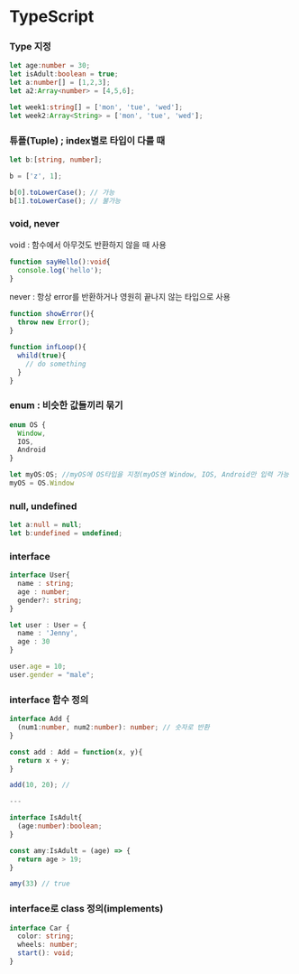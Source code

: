 # TypeScript


### Type 지정
```typescript
let age:number = 30;
let isAdult:boolean = true;
let a:number[] = [1,2,3];
let a2:Array<number> = [4,5,6];

let week1:string[] = ['mon', 'tue', 'wed'];
let week2:Array<String> = ['mon', 'tue', 'wed'];

```


### 튜플(Tuple) ; index별로 타입이 다를 때
```typescript
let b:[string, number];

b = ['z', 1];

b[0].toLowerCase(); // 가능
b[1].toLowerCase(); // 불가능
```

### void, never
void : 함수에서 아무것도 반환하지 않을 때 사용
```typescript
function sayHello():void{
  console.log('hello');
}
```
never : 항상 error를 반환하거나 영원히 끝나지 않는 타입으로 사용
```typescript
function showError(){
  throw new Error();
}

function infLoop(){
  whild(true){
    // do something
  }
}
```

### enum : 비슷한 값들끼리 묶기
```typescript
enum OS {
  Window,
  IOS,
  Android
}

let myOS:OS; //myOS에 OS타입을 지정(myOS엔 Window, IOS, Android만 입력 가능
myOS = OS.Window
```

### null, undefined
```typescript
let a:null = null;
let b:undefined = undefined;
```

### interface
```typescript
interface User{
  name : string;
  age : number;
  gender?: string;
}

let user : User = {
  name : 'Jenny',
  age : 30
}

user.age = 10;
user.gender = "male";

```

### interface 함수 정의
```typescript
interface Add {
  (num1:number, num2:number): number; // 숫자로 반환
}

const add : Add = function(x, y){
  return x + y;
}

add(10, 20); //

---

interface IsAdult{
  (age:number):boolean;
}

const amy:IsAdult = (age) => {
  return age > 19;
}

amy(33) // true
```

### interface로 class 정의(implements)
```typescript
interface Car {
  color: string;
  wheels: number;
  start(): void;
}
```

